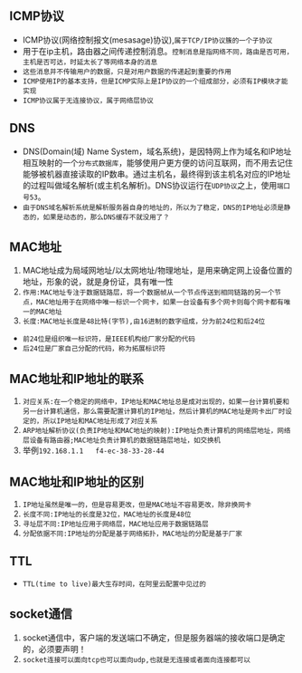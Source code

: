 ## ICMP协议
* ICMP协议(网络控制报文(mesasage)协议),`属于TCP/IP协议簇的一个子协议`
* 用于在ip主机，路由器之间传递控制消息。`控制消息是指网络不同，路由是否可用，主机是否可达，时延太长了等网络本身的消息`
* `这些消息并不传输用户的数据，只是对用户数据的传递起到重要的作用`
* `ICMP使用IP的基本支持，但是ICMP实际上是IP协议的一个组成部分，必须有IP模块才能实现`
* `ICMP协议属于无连接协议，属于网络层协议`

## DNS
* DNS(Domain(域) Name System，域名系统)，是因特网上作为域名和IP地址相互映射的一个`分布式数据库`，能够使用户更方便的访问互联网，而不用去记住能够被机器直接读取的IP数串。通过主机名，最终得到该主机名对应的IP地址的过程叫做域名解析(或主机名解析)。DNS协议运行在`UDP协议`之上，使用`端口号53`。
* `由于DNS域名解析系统是解析服务器自身的地址的，所以为了稳定，DNS的IP地址必须是静态的，如果是动态的，那么DNS缓存不就没用了？`

## MAC地址
1. MAC地址成为局域网地址/以太网地址/物理地址，是用来确定网上设备位置的地址，形象的说，就是身份证，具有唯一性
2. `作用:MAC地址专注于数据链路层，将一个数据帧从一个节点传送到相同链路的另一个节点，MAC地址用于在网络中唯一标识一个网卡，如果一台设备有多个网卡则每个网卡都有唯一的MAC地址`
3. `长度:MAC地址长度是48比特(字节),由16进制的数字组成，分为前24位和后24位`
* `前24位是组织唯一标识符，是IEEE机构给厂家分配的代码`
* `后24位是厂家自己分配的代码，称为拓展标识符`

## MAC地址和IP地址的联系
1. `对应关系:在一个稳定的网络中，IP地址和MAC地址总是成对出现的，如果一台计算机要和另一台计算机通信，那么需要配置计算机的IP地址，然后计算机的MAC地址是网卡出厂时设定的，所以IP地址和MAC地址形成了对应关系`
2. `ARP地址解析协议(负责IP地址和MAC地址的映射):IP地址负责计算机的网络层地址，网络层设备有路由器;MAC地址负责计算机的数据链路层地址，如交换机`
3. 举例`192.168.1.1   f4-ec-38-33-28-44`

## MAC地址和IP地址的区别
1. `IP地址虽然是唯一的，但是容易更改，但是MAC地址不容易更改，除非换网卡`
2. `长度不同:IP地址的长度是32位，MAC地址的长度是48位`
3. `寻址层不同:IP地址应用于网络层，MAC地址应用于数据链路层`
4. `分配依据不同:IP地址的分配是基于网络拓扑，MAC地址的分配是基于厂家`

## TTL
* `TTL(time to live)最大生存时间，在阿里云配置中见过的`

## socket通信
1. socket通信中，客户端的发送端口不确定，但是服务器端的接收端口是确定的，必须要声明！
2. `socket连接可以面向tcp也可以面向udp,也就是无连接或者面向连接都可以`

